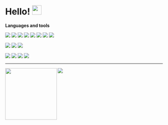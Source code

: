 
# Hello! <img src="https://media.giphy.com/media/hvRJCLFzcasrR4ia7z/giphy.gif" height=30px>

**Languages and tools**

<a href=""><img src="https://img.shields.io/badge/HTML-1572B6?style=flat&logo=html5&logoColor=white"/></a>
<a  href=""><img src="https://img.shields.io/badge/CSS-1572B6?style=flat&logo=css3&logoColor=white"/></a>
<a  href=""><img src="https://img.shields.io/badge/Tailwind CSS-06B6D4?style=flat&logo=tailwindcss&logoColor=white"/></a>
<a  href=""><img src="https://img.shields.io/badge/Sass-CC6699?style=flat&logo=sass&logoColor=white"/></a>
<a  href=""><img src="https://img.shields.io/badge/JavaScript-F7DF1E?style=flat&logo=JavaScript&logoColor=black"/></a>
<a  href=""><img src="https://img.shields.io/badge/TypeScript-3178C6?style=flat&logo=TypeScript&logoColor=white"/></a>
<a  href=""><img src="https://img.shields.io/badge/React-61DAFB?style=flat&logo=React&logoColor=black"/></a>
<a  href=""><img src="https://img.shields.io/badge/Python-3766AB?style=flat&logo=Python&logoColor=white"/></a>

<a href=""><img src="https://img.shields.io/badge/Next.js-61DAFB?style=flat&logo=nextdotjs&logoColor=black"/></a>
<a href=""><img src="https://img.shields.io/badge/NestJS-E0234E?style=flat&logo=nestjs&logoColor=black"/></a>
<a href=""><img src="https://img.shields.io/badge/Django-092E20?style=flat&logo=Django&logoColor=white"/></a>

<a href=""><img src="https://img.shields.io/badge/MySQL-4479A1?style=flat&logo=mysql&logoColor=black"/></a>
<a href=""> <img src="https://img.shields.io/badge/PostgreSQL-4169E1?style=flat&logo=postgresql&logoColor=white"/></a>
<a href="" src="https://img.shields.io/badge/Linux(Redhat)-FCC624?style=flat&logo=linux&logoColor=black"></a>
<a href=""><img src="https://img.shields.io/badge/AWS-232F3E?style=flat&logo=amazonaws&logoColor=white"/></a>
<a href=""><img src="https://img.shields.io/badge/Atlassian-0052CC?style=flat&logo=atlassian&logoColor=white"/></a>

---

<img
  align="left"
  height="165"
  src="https://github-readme-stats-nine-sigma-29.vercel.app/api?username=copetit&count_private=true&show_icons=true&custom_title=Github%20Status&hide_border=true&bg_color=ffffff00&title_color=32ff7b&icon_color=32ff7b&text_color=36CCC3"
/>

<img
  align="center"
  src="https://github-readme-stats-nine-sigma-29.vercel.app/api/top-langs/?username=copetit&layout=compact&hide_border=true&bg_color=ffffff00&title_color=32ff7b&icon_color=4352DA&text_color=36CCC3"
/>
